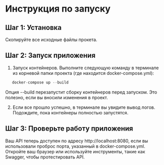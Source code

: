 # Инструкция по запуску
## Шаг 1: Установка
Скопируйте все исходные файлы прокета.

## Шаг 2: Запуск приложения

1. Запуск контейнеров. Выполните следующую команду в терминале из корневой папки проекта (где находится docker-compose.yml):
```vs
   docker-compose up --build
```
   Опция --build перезапустит сборку контейнеров перед запуском. Это полезно, если вы вносили изменения в проект.

2. Если все прошло успешно, в терминале вы увидите вывод логов. Подождите, пока контейнеры полностью запустятся.

## Шаг 3: Проверьте работу приложения

Ваш API теперь доступен по адресу http://localhost:8080, если вы использовали проброс порта, указанный в docker-compose.yml. Откройте ваш браузер или используйте инструменты, такие как Swagger, чтобы протестировать API.
